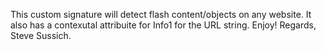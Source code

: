 This custom signature will detect flash content/objects on any website. It also has a contexutal attribuite for Info1 for the URL string. Enjoy! Regards, Steve Sussich.